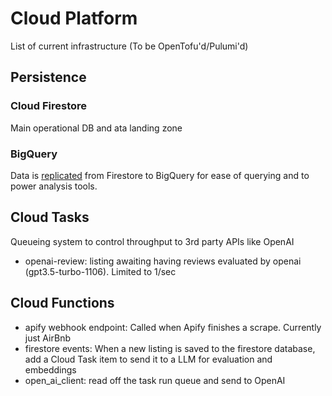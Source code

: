 # Cloud Platform

List of current infrastructure (To be OpenTofu'd/Pulumi'd)


## Persistence

### Cloud Firestore

Main operational DB and ata landing zone

### BigQuery

Data is [replicated](https://extensions.dev/extensions/firebase/firestore-bigquery-export) from Firestore to BigQuery for ease of querying and to power analysis tools.

## Cloud Tasks

Queueing system to control throughput to 3rd party APIs like OpenAI

- openai-review: listing awaiting having reviews evaluated by openai (gpt3.5-turbo-1106). Limited to 1/sec

## Cloud Functions

- apify webhook endpoint: Called when Apify finishes a scrape. Currently just AirBnb
- firestore events: When a new listing is saved to the firestore database, add a Cloud Task item to send it to a LLM for evaluation and embeddings
- open_ai_client: read off the task run queue and send to OpenAI

